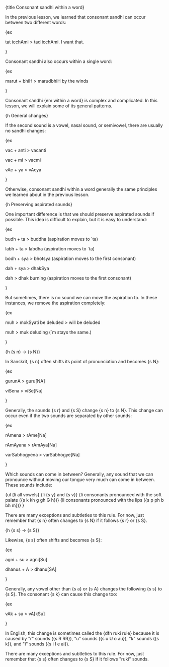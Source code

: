 {title Consonant sandhi within a word}

In the previous lesson, we learned that consonant sandhi can occur between two
different words:

{ex

tat icchAmi > tad icchAmi.
I want that.

}

Consonant sandhi also occurs within a single word:

{ex

marut + bhiH > marudbhiH
by the winds

}

Consonant sandhi {em within a word} is complex and complicated. In this lesson,
we will explain some of its general patterns.


{h General changes}

If the second sound is a vowel, nasal sound, or semivowel, there are usually no
sandhi changes:

{ex

vac + anti > vacanti

vac + mi > vacmi

vAc + ya > vAcya

}

Otherwise, consonant sandhi within a word generally the same principles we
learned about in the previous lesson.


{h Preserving aspirated sounds}

One important difference is that we should preserve aspirated sounds if
possible. This idea is difficult to explain, but it is easy to understand:

{ex

budh + ta > buddha
(aspiration moves to `ta)

labh + ta > labdha
(aspiration moves to `ta)

bodh + sya > bhotsya
(aspiration moves to the first consonant)

dah + sya > dhakSya

dah > dhak
burning
(aspiration moves to the first consonant)

}

But sometimes, there is no sound we can move the aspiration to. In these
instances, we remove the aspiration completely:

{ex

muh > mokSyati
be deluded > will be deluded

muh > muk
deluding
(`m stays the same.)

}


{h {s n} &rarr; {s N}}

In Sanskrit, {s n} often shifts its point of pronunciation and becomes {s N}:

{ex

gurunA > guru[NA]

viSena > viSe[Na]

}

Generally, the sounds {s r} and {s S} change {s n} to {s N}. This change can
occur even if the two sounds are separated by other sounds:

{ex

rAmena > rAme[Na]

rAmAyana > rAmAya[Na]

varSabhogyena > varSabhogye[Na]

}

Which sounds can come in between? Generally, any sound that we can pronounce
without moving our tongue very much can come in between. These sounds include:

{ul
    {li all vowels}
    {li {s y} and {s v}}
    {li consonants pronounced with the soft palate ({s k kh g gh G h})}
    {li consonants pronounced with the lips ({s p ph b bh m})}
}

There are many exceptions and subtleties to this rule. For now, just remember
that {s n} often changes to {s N} if it follows {s r} or {s S}.


{h {s s} &rarr; {s S}}

Likewise, {s s} often shifts and becomes {s S}:

{ex

agni + su > agni[Su]

dhanus + A > dhanu[SA]

}

Generally, any vowel other than {s a} or {s A} changes the following {s s} to
{s S}. The consonant {s k} can cause this change too:

{ex

vAk + su > vA[kSu]

}

In English, this change is sometimes called the {dfn ruki rule} because it is
caused by "r" sounds ({s R RR}), "u" sounds ({s u U o au}), "k" sounds ({s
k}), and "i" sounds ({s i I e ai}).

There are many exceptions and subtleties to this rule. For now, just remember
that {s s} often changes to {s S} if it follows "ruki" sounds.

